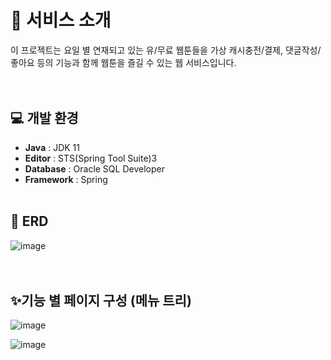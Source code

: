 # 📖 서비스 소개
이 프로젝트는 요일 별 연재되고 있는 유/무료 웹툰들을 가상 캐시충전/결제, 댓글작성/좋아요 등의 기능과 함께 웹툰을 즐길 수 있는 웹 서비스입니다. 
      <br/>
   <br/>
   <br/>
## 💻 개발 환경
- **Java** : JDK 11
- **Editor** : STS(Spring Tool Suite)3
- **Database** : Oracle SQL Developer
- **Framework** : Spring
   <br>
   <br>
       
## 🧩 ERD 
![image](https://github.com/choihjhj/CocoaWebtoon/assets/148078504/793eb738-460f-4eb7-a617-276522c5bb43)
<br>
<br>
<br>

## ✨기능 별 페이지 구성 (메뉴 트리)
![image](https://github.com/choihjhj/CocoaWebtoon/assets/148078504/ceb8f748-5c03-458f-acb1-61989e71a357)

![image](https://github.com/choihjhj/CocoaWebtoon/assets/148078504/21aab200-43d3-453a-a883-d659bbbbe05d)
